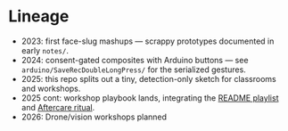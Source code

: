 # Lineage
- 2023: first face-slug mashups — scrappy prototypes documented in early `notes/`.
- 2024: consent-gated composites with Arduino buttons — see `arduino/SaveRecDoubleLongPress/` for the serialized gestures.
- 2025: this repo splits out a tiny, detection-only sketch for classrooms and workshops.
- 2025 cont: workshop playbook lands, integrating the [README playlist](../README.md#workshop-playlist) and [Aftercare ritual](workshop-playbook.md#aftercare).
- 2026: Drone/vision workshops planned
